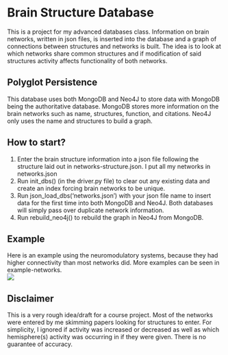 # Brain Structure Database
This is a project for my advanced databases class. Information on brain networks, written in json files, is inserted into the database and a graph of connections between structures and networks is built. The idea is to look at which networks share common structures and if modification of said structures activity affects functionality of both networks. 

## Polyglot Persistence
This database uses both MongoDB and Neo4J to store data with MongoDB being the authoritative database. MongoDB stores more information on the brain networks such as name, structures, function, and citations. Neo4J only uses the name and structures to build a graph. 


## How to start?
1. Enter the brain structure information into a json file following the structure laid out in networks-structure.json. I put all my networks in networks.json
2. Run init\_dbs() (in the driver.py file) to clear out any existing data and create an index forcing brain networks to be unique.
3. Run json\_load\_dbs(‘networks.json’) with your json file name to insert data for the first time into both MongoDB and Neo4J. Both databases will simply pass over duplicate network information.
4. Run rebuild\_neo4j() to rebuild the graph in Neo4J from MongoDB.

## Example
Here is an example using the neuromodulatory systems, because they had higher connectivity than most networks did. More examples can be seen in example-networks. &nbsp; <br>
![](example-networks/neuromodulatory-systems.svg)

## Disclaimer
This is a very rough idea/draft for a course project. Most of the networks were entered by me skimming papers looking for structures to enter. For simplicity, I ignored if activity was increased or decreased as well as which hemisphere(s) activity was occurring in if they were given. There is no guarantee of accuracy. 
